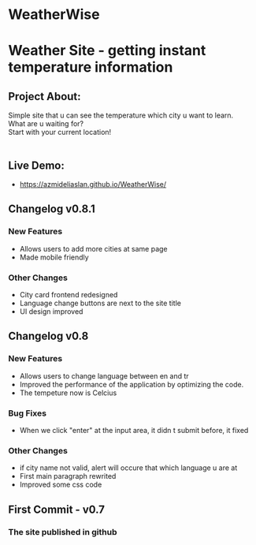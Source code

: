 # WeatherWise

# Weather Site - getting instant temperature information


## Project About:
Simple site that u can see the temperature which city u want to learn. <br>
What are u waiting for?<br>
Start with your current location!<br>
<br>

## Live Demo: 
- https://azmideliaslan.github.io/WeatherWise/

## Changelog v0.8.1

### New Features
- Allows users to add more cities at same page
- Made mobile friendly

### Other Changes
- City card frontend redesigned
- Language change buttons are next to the site title
- UI design improved 

## Changelog v0.8

### New Features
- Allows users to change language between en and tr
- Improved the performance of the application by optimizing the code.
- The tempeture now is Celcius

### Bug Fixes
- When we click "enter" at the input area, it didn t  submit before, it fixed


### Other Changes
- if city name not valid, alert will occure that which language u are at
- First main paragraph rewrited
- Improved some css code

## First Commit - v0.7
### The site published in github